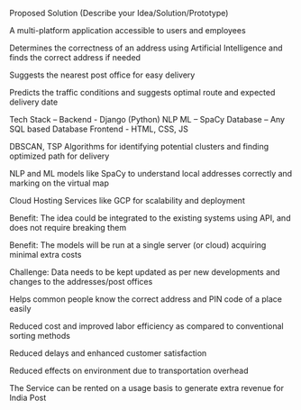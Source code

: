 Proposed Solution (Describe your Idea/Solution/Prototype)


A multi-platform application accessible to users and employees

Determines the correctness of an address using Artificial Intelligence and finds the correct address if needed

Suggests the nearest post office for easy delivery

Predicts the traffic conditions and suggests optimal route and expected delivery date


Tech Stack – 
Backend - Django (Python)
NLP ML – SpaCy
Database – Any SQL based Database
Frontend - HTML, CSS, JS

DBSCAN, TSP Algorithms for identifying potential clusters and finding optimized path for delivery

NLP and ML models like SpaCy to understand local addresses correctly and marking on the virtual map

Cloud Hosting Services like GCP for scalability and deployment



Benefit: The idea could be integrated to the existing systems using API, and does not require breaking them

Benefit: The models will be run at a single server (or cloud) acquiring minimal extra costs

Challenge: Data needs to be kept updated as per new developments and changes to the addresses/post offices



Helps common people know the correct address and PIN code of a place easily

Reduced cost and improved labor efficiency as compared to conventional sorting methods

Reduced delays and enhanced customer satisfaction

Reduced effects on environment due to transportation overhead

The Service can be rented on a usage basis to generate extra revenue for India Post

